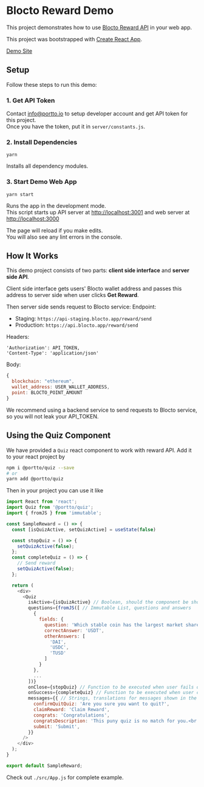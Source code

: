 # Blocto Reward Demo
This project demonstrates how to use [Blocto Reward API](https://github.com/portto/Blocto-Integration/blob/master/RewardSystem.md) in your web app.

This project was bootstrapped with [Create React App](https://github.com/facebook/create-react-app).

[Demo Site](http://35.234.30.94)

## Setup

Follow these steps to run this demo:

### 1. Get API Token

Contact [info@portto.io](mailto:hlee@portto.io) to setup developer account and get API token for this project.<br />
Once you have the token, put it in `server/constants.js`.

### 2. Install Dependencies

`yarn`

Installs all dependency modules.

### 3. Start Demo Web App

`yarn start`

Runs the app in the development mode.<br />
This script starts up API server at [http://localhost:3001](http://localhost:3001) and web server at [http://localhost:3000](http://localhost:3000)

The page will reload if you make edits.<br />
You will also see any lint errors in the console.

## How It Works

This demo project consists of two parts: **client side interface** and **server side API**.

Client side interface gets users' Blocto wallet address and passes this address to server side when user clicks **Get Reward**.<br />

Then server side sends request to Blocto service:
Endpoint:
  - Staging: `https://api-staging.blocto.app/reward/send`
  - Production: `https://api.blocto.app/reward/send`

Headers:
```
'Authorization': API_TOKEN,
'Content-Type': 'application/json'
```

Body:
```javascript
{
  blockchain: "ethereum",
  wallet_address: USER_WALLET_ADDRESS,
  point: BLOCTO_POINT_AMOUNT
}
```

We recommend using a backend service to send requests to Blocto service, so you will not leak your API_TOKEN.

## Using the Quiz Component

We have provided a `Quiz` react component to work with reward API. Add it to your react project by

```sh
npm i @portto/quiz --save
# or
yarn add @portto/quiz
```

Then in your project you can use it like

```javascript
import React from 'react';
import Quiz from '@portto/quiz';
import { fromJS } from 'immutable';

const SampleReward = () => {
  const [isQuizActive, setQuizActive] = useState(false)

  const stopQuiz = () => {
    setQuizActive(false);
  };
  const completeQuiz = () => {
    // Send reward
    setQuizActive(false);
  };

  return (
    <div>
      <Quiz
        isActive={isQuizActive} // Boolean, should the component be shown or not
        questions={fromJS([ // Immutable List, questions and answers
          {
            fields: {
              question: 'Which stable coin has the largest market share?',
              correctAnswer: 'USDT',
              otherAnswers: [
                'DAI',
                'USDC',
                'TUSD'
              ]
            }
          },
          ...
        ])}
        onClose={stopQuiz} // Function to be executed when user fails or closes the test
        onSuccess={completeQuiz} // Function to be executed when user completes the test (e.g. Send reward)
        messages={{ // Strings, translations for messages shown in the component
          confirmQuitQuiz: 'Are you sure you want to quit?',
          claimReward: 'Claim Reward',
          congrats: 'Congratulations',
          congratsDescription: 'This puny quiz is no match for you.<br />Claim your rewards now.',
          submit: 'Submit',
        }}
      />
    </div>
  );
}

export default SampleReward;
```

Check out `./src/App.js` for complete example.
